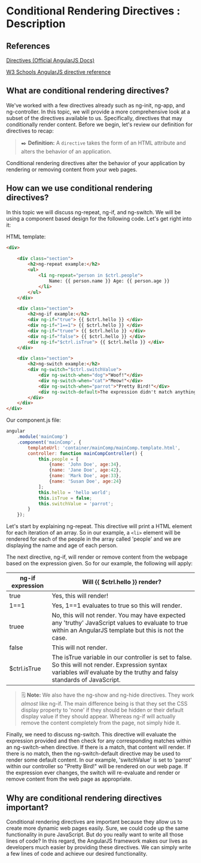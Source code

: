 # Conditional Rendering Directives : Description

## References

[Directives (Official AngularJS Docs)](https://docs.angularjs.org/guide/directive)

[W3 Schools AngularJS directive reference](https://www.w3schools.com/angular/angular_ref_directives.asp)

## What are conditional rendering directives?

We've worked with a few directives already such as ng-init, ng-app, and ng-controller. In this topic, we will provide a more comprehensive look at a subset of the directives available to us. Specifically, directives that may conditionally render content. Before we begin, let's review our definition for directives to recap:

> ✒️ **Definition:** A `directive` takes the form of an HTML attribute and alters the behavior of an application.

Conditional rendering directives alter the behavior of your application by rendering or removing content from your web pages. 

## How can we use conditional rendering directives?

In this topic we will discuss ng-repeat, ng-if, and ng-switch. We will be using a component based design for the following code. Let's get right into it:

HTML template:
```html
<div>
    
    <div class="section">
        <h2>ng-repeat example:</h2>
        <ul>
            <li ng-repeat="person in $ctrl.people">
                Name: {{ person.name }} Age: {{ person.age }}
            </li>
        </ul>
    </div>

    <div class="section">
        <h2>ng-if example:</h2>
        <div ng-if="true"> {{ $ctrl.hello }} </div>
        <div ng-if="1==1"> {{ $ctrl.hello }} </div>
        <div ng-if="truee"> {{ $ctrl.hello }} </div>
        <div ng-if="false"> {{ $ctrl.hello }} </div>
        <div ng-if="$ctrl.isTrue"> {{ $ctrl.hello }} </div>
    </div>

    <div class="section">
        <h2>ng-switch example:</h2>
        <div ng-switch="$ctrl.switchValue">
            <div ng-switch-when="dog">"Woof!"</div>
            <div ng-switch-when="cat">"Meow!"</div>
            <div ng-switch-when="parrot">"Pretty Bird!"</div>
            <div ng-switch-default>The expression didn't match anything!</div>
        </div>
    </div>
</div>
```

Our component.js file:
```JavaScript
angular
    .module('mainComp')
    .component('mainComp', {
        templateUrl: 'container/mainComp/mainComp.template.html',
        controller: function mainCompController() {
            this.people = [
                {name: 'John Doe', age:34},
                {name: 'Jane Doe', age:42},
                {name: 'Mark Doe', age:33},
                {name: 'Susan Doe', age:24}
            ];
            this.hello = 'hello world';
            this.isTrue = false;
            this.switchValue = 'parrot';
        }
    });
```

Let's start by explaining ng-repeat. This directive will print a HTML element for each iteration of an array. So in our example, a `<li>` element will be rendered for each of the people in the array called 'people' and we are displaying the name and age of each person. 

The next directive, ng-if, will render or remove content from the webpage based on the expression given. So for our example, the following will apply: 

| ng-if expression | Will {{ $ctrl.hello }} render? |
|------------------|--------------------------------|
| true             | Yes, this will render!         |
| 1==1             | Yes, 1==1 evaluates to true so this will render. |
| truee            | No, this will not render. You may have expected any 'truthy' JavaScript values to evaluate to true within an AngularJS template but this is not the case. |
| false            | This will not render.          |
| $ctrl.isTrue     | The isTrue variable in our controller is set to false. So this will not render. Expression syntax variables *will* evaluate by the truthy and falsy standards of JavaScript.  |

> 🗒️ **Note:** We also have the ng-show and ng-hide directives. They work *almost* like ng-if. The main difference being is that they set the CSS display property to 'none' if they should be hidden or their default display value if they should appear. Whereas ng-if will actually remove the content completely from the page, not simply hide it. 

Finally, we need to discuss ng-switch. This directive will evaluate the expression provided and then check for any corresponding matches within an ng-switch-when directive. If there is a match, that content will render. If there is no match, then the ng-switch-default directive may be used to render some default content. In our example, 'switchValue' is set to 'parrot' within our controller so "Pretty Bird!" will be rendered on our web page. If the expression ever changes, the switch will re-evaluate and render or remove content from the web page as appropriate. 

## Why are conditional rendering directives important?

Conditional rendering directives are important because they allow us to create more dynamic web pages easily. Sure, we could code up the same functionality in pure JavaScript. But do you really want to write all those lines of code? In this regard, the AngularJS framework makes our lives as developers much easier by providing these directives. We can simply write a few lines of code and achieve our desired functionality. 
